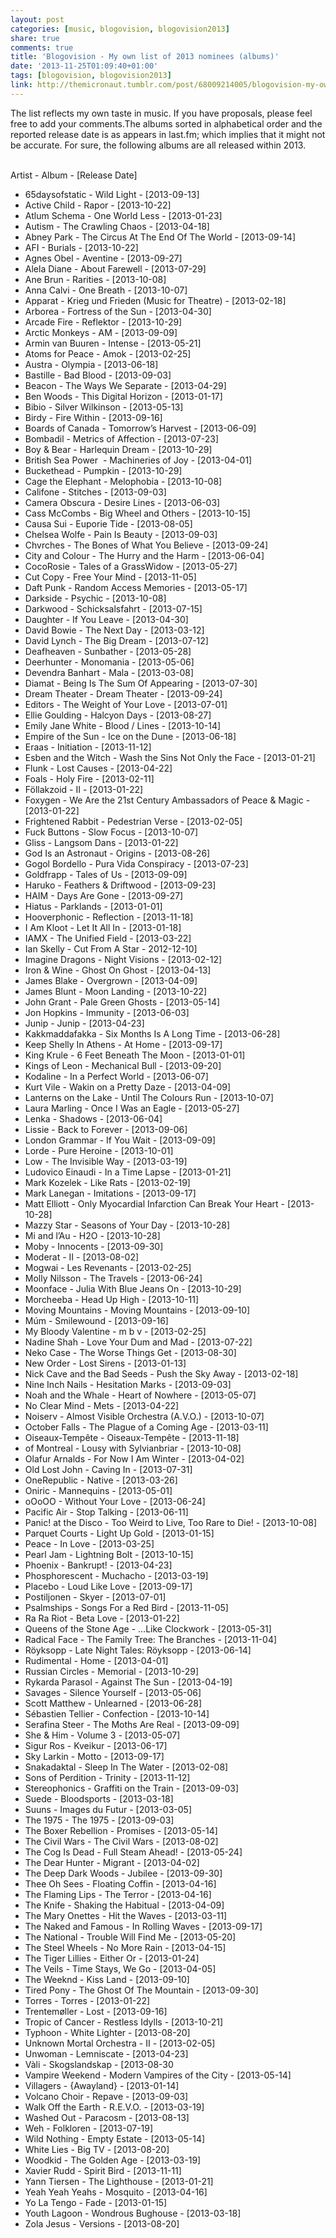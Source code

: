 ```yaml
---
layout: post
categories: [music, blogovision, blogovision2013]
share: true
comments: true
title: 'Blogovision - My own list of 2013 nominees (albums)'
date: '2013-11-25T01:09:40+01:00'
tags: [blogovision, blogovision2013]
link: http://themicronaut.tumblr.com/post/68009214005/blogovision-my-own-list-of-2013-nominees-albums
---
```

The list reflects my own taste in music. If you have proposals, please feel free to add your comments.The albums sorted in alphabetical order and the reported release date is as appears in last.fm; which implies that it might not be accurate. For sure, the following albums are all released within 2013.          

Artist - Album - [Release Date]

* 65daysofstatic - Wild Light - [2013-09-13]
* Active Child - Rapor - [2013-10-22]
* Atlum Schema - One World Less - [2013-01-23]
* Autism - The Crawling Chaos - [2013-04-18]
* Abney Park - The Circus At The End Of The World - [2013-09-14]
* AFI - Burials - [2013-10-22]
* Agnes Obel - Aventine - [2013-09-27]
* Alela Diane - About Farewell - [2013-07-29]
* Ane Brun - Rarities - [2013-10-08]
* Anna Calvi - One Breath - [2013-10-07]
* Apparat - Krieg und Frieden (Music for Theatre) - [2013-02-18]
* Arborea - Fortress of the Sun - [2013-04-30]
* Arcade Fire - Reflektor - [2013-10-29]
* Arctic Monkeys - AM - [2013-09-09]
* Armin van Buuren - Intense - [2013-05-21]
* Atoms for Peace - Amok - [2013-02-25]
* Austra - Olympia - [2013-06-18]
* Bastille - Bad Blood - [2013-09-03]
* Beacon - The Ways We Separate - [2013-04-29]
* Ben Woods - This Digital Horizon - [2013-01-17]
* Bibio - Silver Wilkinson - [2013-05-13]
* Birdy - Fire Within - [2013-09-16]
* Boards of Canada - Tomorrow’s Harvest - [2013-06-09]
* Bombadil - Metrics of Affection - [2013-07-23]
* Boy & Bear - Harlequin Dream - [2013-10-29]
* British Sea Power  - Machineries of Joy - [2013-04-01]
* Buckethead - Pumpkin - [2013-10-29]
* Cage the Elephant - Melophobia - [2013-10-08]
* Califone - Stitches - [2013-09-03]
* Camera Obscura - Desire Lines - [2013-06-03]
* Cass McCombs - Big Wheel and Others - [2013-10-15]
* Causa Sui - Euporie Tide - [2013-08-05]
* Chelsea Wolfe - Pain Is Beauty - [2013-09-03]
* Chvrches - The Bones of What You Believe - [2013-09-24]
* City and Colour - The Hurry and the Harm - [2013-06-04]
* CocoRosie - Tales of a GrassWidow - [2013-05-27]
* Cut Copy - Free Your Mind - [2013-11-05]
* Daft Punk - Random Access Memories - [2013-05-17]
* Darkside - Psychic - [2013-10-08]
* Darkwood - Schicksalsfahrt - [2013-07-15]
* Daughter - Ιf You Leave - [2013-04-30]
* David Bowie - The Next Day - [2013-03-12]
* David Lynch - The Big Dream - [2013-07-12]
* Deafheaven - Sunbather - [2013-05-28]
* Deerhunter - Monomania - [2013-05-06]
* Devendra Banhart - Mala - [2013-03-08]
* Diamat - Being Is The Sum Of Appearing - [2013-07-30]
* Dream Theater - Dream Theater - [2013-09-24]
* Editors - The Weight of Your Love - [2013-07-01]
* Ellie Goulding - Halcyon Days - [2013-08-27]
* Emily Jane White - Blood / Lines - [2013-10-14]
* Empire of the Sun - Ice on the Dune - [2013-06-18]
* Eraas - Initiation - [2013-11-12]
* Esben and the Witch - Wash the Sins Not Only the Face - [2013-01-21]
* Flunk - Lost Causes - [2013-04-22]
* Foals - Holy Fire - [2013-02-11]
* Föllakzoid - II - [2013-01-22]
* Foxygen - We Are the 21st Century Ambassadors of Peace & Magic - [2013-01-22]
* Frightened Rabbit - Pedestrian Verse - [2013-02-05]
* Fuck Buttons - Slow Focus - [2013-10-07]
* Gliss - Langsom Dans - [2013-01-22]
* God Is an Astronaut - Origins - [2013-08-26]
* Gogol Bordello - Pura Vida Conspiracy - [2013-07-23]
* Goldfrapp - Tales of Us - [2013-09-09]
* Haruko - Feathers & Driftwood - [2013-09-23]
* HAIM - Days Are Gone - [2013-09-27]
* Hiatus - Parklands - [2013-01-01]
* Hooverphonic - Reflection - [2013-11-18]
* I Am Kloot - Let It All In - [2013-01-18]
* IAMX - The Unified Field - [2013-03-22]
* Ian Skelly - Cut From A Star - 2012-12-10]
* Imagine Dragons - Night Visions - [2013-02-12]
* Iron & Wine - Ghost On Ghost - [2013-04-13]
* James Blake - Overgrown - [2013-04-09]
* James Blunt - Moon Landing - [2013-10-22]
* John Grant - Pale Green Ghosts - [2013-05-14]
* Jon Hopkins - Immunity - [2013-06-03]
* Junip - Junip - [2013-04-23]
* Kakkmaddafakka - Six Months Is A Long Time - [2013-06-28]
* Keep Shelly In Athens - At Home - [2013-09-17]
* King Krule - 6 Feet Beneath The Moon - [2013-01-01]
* Kings of Leon - Mechanical Bull - [2013-09-20]
* Kodaline - In a Perfect World - [2013-06-07]
* Kurt Vile - Wakin on a Pretty Daze - [2013-04-09]
* Lanterns on the Lake - Until The Colours Run - [2013-10-07]
* Laura Marling - Once I Was an Eagle - [2013-05-27]
* Lenka - Shadows - [2013-06-04]
* Lissie - Back to Forever - [2013-09-06]
* London Grammar - If You Wait - [2013-09-09]
* Lorde - Pure Heroine - [2013-10-01]
* Low - The Invisible Way - [2013-03-19]
* Ludovico Einaudi - In a Time Lapse - [2013-01-21]
* Mark Kozelek - Like Rats - [2013-02-19]
* Mark Lanegan - Imitations - [2013-09-17]
* Matt Elliott - Only Myocardial Infarction Can Break Your Heart - [2013-10-28]
* Mazzy Star - Seasons of Your Day - [2013-10-28]
* Mi and l’Au - H2O - [2013-10-28]
* Moby - Innocents - [2013-09-30]
* Moderat - ΙΙ - [2013-08-02]
* Mogwai - Les Revenants - [2013-02-25]
* Molly Nilsson - The Travels - [2013-06-24]
* Moonface - Julia With Blue Jeans On - [2013-10-29]
* Morcheeba - Head Up High - [2013-10-11]
* Moving Mountains - Moving Mountains - [2013-09-10]
* Múm - Smilewound - [2013-09-16]
* My Bloody Valentine - m b v - [2013-02-25]
* Nadine Shah - Love Your Dum and Mad - [2013-07-22]
* Neko Case - The Worse Things Get - [2013-08-30]
* New Order - Lost Sirens - [2013-01-13]
* Nick Cave and the Bad Seeds - Push the Sky Away - [2013-02-18]
* Nine Inch Nails - Hesitation Marks - [2013-09-03]
* Noah and the Whale - Heart of Nowhere - [2013-05-07]
* No Clear Mind - Mets - [2013-04-22]
* Noiserv - Almost Visible Orchestra (A.V.O.) - [2013-10-07]
* October Falls - The Plague of a Coming Age - [2013-03-11]
* Oiseaux-Tempête - Oiseaux-Tempête - [2013-11-18]
* of Montreal - Lousy with Sylvianbriar - [2013-10-08]
* Olafur Arnalds - For Now I Am Winter - [2013-04-02]
* Old Lost John - Caving In - [2013-07-31]
* OneRepublic - Native - [2013-03-26]
* Oniric - Mannequins - [2013-05-01]
* oOoOO - Without Your Love - [2013-06-24]
* Pacific Air - Stop Talking - [2013-06-11]
* Panic! at the Disco - Too Weird to Live, Too Rare to Die! - [2013-10-08]
* Parquet Courts - Light Up Gold - [2013-01-15]
* Peace - In Love - [2013-03-25]
* Pearl Jam - Lightning Bolt - [2013-10-15]
* Phoenix - Bankrupt! - [2013-04-23]
* Phosphorescent - Muchacho - [2013-03-19]
* Placebo - Loud Like Love - [2013-09-17]
* Postiljonen - Skyer - [2013-07-01]
* Psalmships - Songs For a Red Bird - [2013-11-05]
* Ra Ra Riot - Beta Love - [2013-01-22]
* Queens of the Stone Age - …Like Clockwork - [2013-05-31]
* Radical Face - The Family Tree: The Branches - [2013-11-04]
* Röyksopp - Late Night Tales: Röyksopp - [2013-06-14]
* Rudimental - Home - [2013-04-01]
* Russian Circles - Memorial - [2013-10-29]
* Rykarda Parasol - Against The Sun - [2013-04-19]
* Savages - Silence Yourself - [2013-05-06]
* Scott Matthew - Unlearned - [2013-06-28]
* Sébastien Tellier - Confection - [2013-10-14]
* Serafina Steer - The Moths Are Real - [2013-09-09]
* She & Him - Volume 3 - [2013-05-07]
* Sigur Ros - Kveikur - [2013-06-17]
* Sky Larkin - Motto - [2013-09-17]
* Snakadaktal - Sleep In The Water - [2013-02-08]
* Sons of Perdition - Trinity - [2013-11-12]
* Stereophonics - Graffiti on the Train - [2013-09-03]
* Suede - Bloodsports - [2013-03-18]
* Suuns - Images du Futur - [2013-03-05]
* The 1975 - The 1975 - [2013-09-03]
* The Boxer Rebellion - Promises - [2013-05-14]
* The Civil Wars - The Civil Wars - [2013-08-02]
* The Cog Is Dead - Full Steam Ahead! - [2013-05-24]
* The Dear Hunter - Migrant - [2013-04-02]
* The Deep Dark Woods - Jubilee - [2013-09-30]
* Thee Oh Sees - Floating Coffin - [2013-04-16]
* The Flaming Lips - The Terror - [2013-04-16]
* The Knife - Shaking the Habitual - [2013-04-09]
* The Mary Onettes - Hit the Waves - [2013-03-11]
* The Naked and Famous - In Rolling Waves - [2013-09-17]
* The National - Trouble Will Find Me - [2013-05-20]
* The Steel Wheels - No More Rain - [2013-04-15]
* The Tiger Lillies - Either Or - [2013-01-24]
* The Veils - Time Stays, We Go - [2013-04-05]
* The Weeknd - Kiss Land - [2013-09-10]
* Tired Pony - The Ghost Of The Mountain - [2013-09-30]
* Torres - Torres - [2013-01-22]
* Trentemøller - Lost - [2013-09-16]
* Tropic of Cancer - Restless Idylls - [2013-10-21]
* Typhoon - White Lighter - [2013-08-20]
* Unknown Mortal Orchestra - II - [2013-02-05]
* Unwoman - Lemniscate - [2013-04-23]
* Vàli - Skogslandskap - [2013-08-30
* Vampire Weekend - Modern Vampires of the City - [2013-05-14]
* Villagers - {Awayland} - [2013-01-14]
* Volcano Choir - Repave - [2013-09-03]
* Walk Off the Earth - R.E.V.O. - [2013-03-19]
* Washed Out - Paracosm - [2013-08-13]
* Weh - Folkloren - [2013-07-19]
* Wild Nothing - Empty Estate - [2013-05-14]
* White Lies - Big TV - [2013-08-20]
* Woodkid - The Golden Age - [2013-03-19]
* Xavier Rudd - Spirit Bird - [2013-11-11]
* Yann Tiersen - The Lighthouse - [2013-01-21]
* Yeah Yeah Yeahs - Mosquito - [2013-04-16]
* Yo La Tengo - Fade - [2013-01-15]
* Youth Lagoon - Wondrous Bughouse - [2013-03-18]
* Zola Jesus - Versions - [2013-08-20]